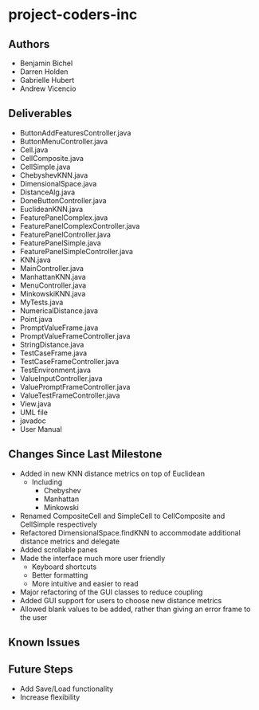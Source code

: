 # **project-coders-inc**

## Authors
* Benjamin Bichel
* Darren Holden
* Gabrielle Hubert
* Andrew Vicencio

## Deliverables
* ButtonAddFeaturesController.java
* ButtonMenuController.java
* Cell.java
* CellComposite.java
* CellSimple.java
* ChebyshevKNN.java
* DimensionalSpace.java
* DistanceAlg.java
* DoneButtonController.java
* EuclideanKNN.java
* FeaturePanelComplex.java
* FeaturePanelComplexController.java
* FeaturePanelController.java
* FeaturePanelSimple.java
* FeaturePanelSimpleController.java
* KNN.java
* MainController.java
* ManhattanKNN.java
* MenuController.java
* MinkowskiKNN.java
* MyTests.java
* NumericalDistance.java
* Point.java
* PromptValueFrame.java
* PromptValueFrameController.java
* StringDistance.java
* TestCaseFrame.java
* TestCaseFrameController.java
* TestEnvironment.java
* ValueInputController.java
* ValuePromptFrameController.java
* ValueTestFrameController.java
* View.java
* UML file
* javadoc
* User Manual


## Changes Since Last Milestone
* Added in new KNN distance metrics on top of Euclidean
	* Including
		* Chebyshev
		* Manhattan
		* Minkowski
* Renamed CompositeCell and SimpleCell to CellComposite and CellSimple respectively
* Refactored DimensionalSpace.findKNN to accommodate additional distance metrics and delegate
* Added scrollable panes
* Made the interface much more user friendly
	* Keyboard shortcuts
	* Better formatting
	* More intuitive and easier to read
* Major refactoring of the GUI classes to reduce coupling
* Added GUI support for users to choose new distance metrics
* Allowed blank values to be added, rather than giving an error frame to the user

## Known Issues

## Future Steps
* Add Save/Load functionality
* Increase flexibility

